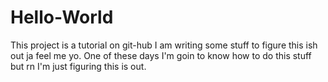 # Hello-World
This project is a tutorial on git-hub
I am writing some stuff to figure this ish out ja feel me yo. 
One of these days I'm goin to know how to do this stuff but rn I'm just figuring this is out.
